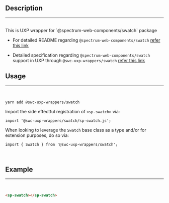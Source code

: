 ## Description

---

<br />
This is UXP wrapper for `@spectrum-web-components/swatch` package 
<br />

-   For detailed README regarding `@spectrum-web-components/swatch` [refer this link](https://www.npmjs.com/package/@spectrum-web-components/swatch/v/0.37.0)

-   Detailed specification regarding `@spectrum-web-components/swatch` support in UXP through `@swc-uxp-wrappers/swatch` [refer this link](https://developer.adobe.com/photoshop/uxp/2022/uxp-api/reference-spectrum/swc/)

## Usage

---

<br />

```
yarn add @swc-uxp-wrappers/swatch
```

Import the side effectful registration of `<sp-swatch>` via:

```
import '@swc-uxp-wrappers/swatch/sp-swatch.js';
```

When looking to leverage the `Swatch` base class as a type and/or for extension purposes, do so via:

```
import { Swatch } from '@swc-uxp-wrappers/swatch';
```

<br />

## Example

---

<br />

```html
<sp-swatch></sp-swatch>
```
